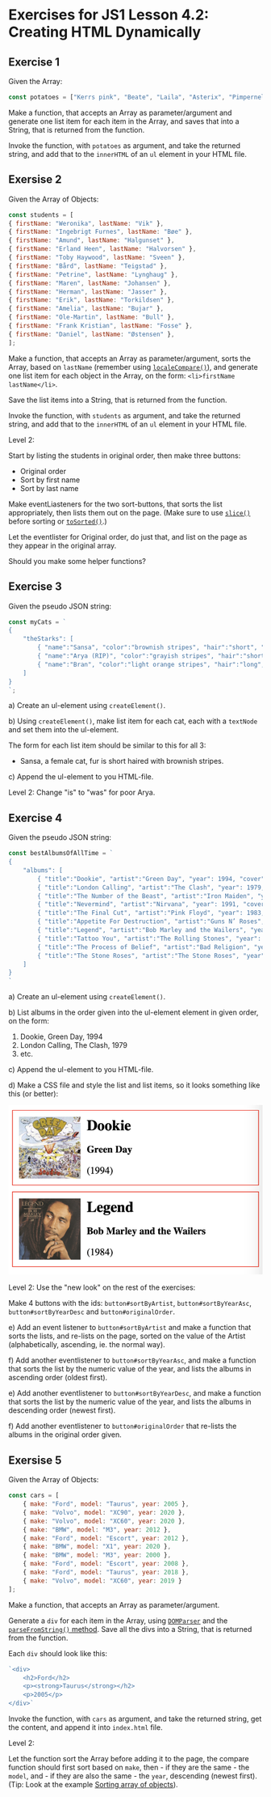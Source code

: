 # Exercises for JS1 Lesson 4.2: Creating HTML Dynamically

## Exercise 1

Given the Array:

```js
const potatoes = ["Kerrs pink", "Beate", "Laila", "Asterix", "Pimpernel", "Juno", "Mandelpotet"]
```

Make a function, that accepts an Array as parameter/argument and generate one list item for each item in the Array, and saves that into a String, that is returned from the function.

Invoke the function, with `potatoes` as argument, and take the returned string, and add that to the `innerHTML` of an `ul` element in your HTML file.

## Exersise 2

Given the Array of Objects:

```js
const students = [
{ firstName: "Weronika", lastName: "Vik" },
{ firstName: "Ingebrigt Furnes", lastName: "Bøe" },
{ firstName: "Amund", lastName: "Halgunset" },
{ firstName: "Erland Heen", lastName: "Halvorsen" },
{ firstName: "Toby Haywood", lastName: "Sveen" },
{ firstName: "Bård", lastName: "Teigstad" },
{ firstName: "Petrine", lastName: "Lynghaug" },
{ firstName: "Maren", lastName: "Johansen" },
{ firstName: "Herman", lastName: "Jasser" },
{ firstName: "Erik", lastName: "Torkildsen" },
{ firstName: "Amelia", lastName: "Bujar" },
{ firstName: "Ole-Martin", lastName: "Bull" },
{ firstName: "Frank Kristian", lastName: "Fosse" },
{ firstName: "Daniel", lastName: "Østensen" },
];
```

Make a function, that accepts an Array as parameter/argument, sorts the Array, based on `lastName` (remember using [`localeCompare()`](https://developer.mozilla.org/en-US/docs/Web/JavaScript/Reference/Global_Objects/String/localeCompare#examples)), and generate one list item for each object in the Array, on the form: `<li>firstName lastName</li>`.
 
Save the list items into a String, that is returned from the function.

Invoke the function, with `students` as argument, and take the returned string, and add that to the `innerHTML` of an `ul` element in your HTML file.

Level 2: 

Start by listing the students in original order, then make three buttons:

* Original order
* Sort by first name
* Sort by last name

Make eventLiasteners for the two sort-buttons, that sorts the list appropriately, then lists them out on the page. (Make sure to use [`slice()`](https://developer.mozilla.org/en-US/docs/Web/JavaScript/Reference/Global_Objects/Array/slice) before sorting or [`toSorted()`](https://developer.mozilla.org/en-US/docs/Web/JavaScript/Reference/Global_Objects/Array/toSorted).)

Let the eventlister for Original order, do just that, and list on the page as they appear in the original array.

Should you make some helper functions?

## Exercise 3

Given the pseudo JSON string: 

```js
const myCats = `
{
    "theStarks": [
        { "name":"Sansa", "color":"brownish stripes", "hair":"short", "gender":"female" },
        { "name":"Arya (RIP)", "color":"grayish stripes", "hair":"short", "gender":"female" },
        { "name":"Bran", "color":"light orange stripes", "hair":"long", "gender":"male" }
    ]
}
`;
```

a) Create an ul-element using `createElement()`.

b) Using `createElement()`, make list item for each cat, each with a `textNode` and set them into the ul-element. 

The form for each list item should be similar to this for all 3: 
* Sansa, a female cat, fur is short haired with brownish stripes. 

c) Append the ul-element to you HTML-file.

Level 2: Change "is" to "was" for poor Arya.

## Exercise 4

Given the pseudo JSON string: 

```js
const bestAlbumsOfAllTime = `
{
    "albums": [
        { "title":"Dookie", "artist":"Green Day", "year": 1994, "cover":"https://www.geek.no/noroff/albums/Green_Day_-_Dookie_cover.jpg" },
        { "title":"London Calling", "artist":"The Clash", "year": 1979, "cover":"https://www.geek.no/noroff/albums/TheClashLondonCallingalbumcover.jpg" },
        { "title":"The Number of the Beast", "artist":"Iron Maiden", "year": 1982, "cover":"https://www.geek.no/noroff/albums/IronMaiden_NumberOfBeast.jpg" },
        { "title":"Nevermind", "artist":"Nirvana", "year": 1991, "cover":"https://www.geek.no/noroff/albums/NirvanaNevermindalbumcover.jpg" },
        { "title":"The Final Cut", "artist":"Pink Floyd", "year": 1983, "cover":"https://www.geek.no/noroff/albums/FloydFC-Cover01.jpg" },
        { "title":"Appetite For Destruction", "artist":"Guns N’ Roses", "year": 1987, "cover":"https://www.geek.no/noroff/albums/GunsnRosesAppetiteforDestructionalbumcover.jpg" },
        { "title":"Legend", "artist":"Bob Marley and the Wailers", "year": 1984, "cover":"https://www.geek.no/noroff/albums/BobMarley-Legend.jpg" },
        { "title":"Tattoo You", "artist":"The Rolling Stones", "year": 1981, "cover":"https://www.geek.no/noroff/albums/TattooYou81.jpg" },
        { "title":"The Process of Belief", "artist":"Bad Religion", "year": 2002, "cover":"https://www.geek.no/noroff/albums/BadReligionTheProcessOfBelief.jpg" },
        { "title":"The Stone Roses", "artist":"The Stone Roses", "year": 1989, "cover":"https://www.geek.no/noroff/albums/Stoneroses.jpg" }
    ]
}
`
```

a) Create an ul-element using `createElement()`.

b) List albums in the order given into the ul-element element in given order, on the form: 
1. Dookie, Green Day, 1994
2. London Calling, The Clash, 1979
3. etc.

c) Append the ul-element to you HTML-file.

d) Make a CSS file and style the list and list items, so it looks something like this (or better):

![](media/list-template-example.png)

Level 2: Use the "new look" on the rest of the exercises:

Make 4 buttons with the ids: `button#sortByArtist`, `button#sortByYearAsc`, `button#sortByYearDesc` and `button#originalOrder`.

e) Add an event listener to `button#sortByArtist` and make a function that sorts the lists, and re-lists on the page, sorted on the value of the Artist (alphabetically, ascending, ie. the normal way).

f) Add another eventlistener to `button#sortByYearAsc`, and make a function that sorts the list by the numeric value of the year, and lists the albums in ascending order (oldest first).

e) Add another eventlistener to `button#sortByYearDesc`, and make a function that sorts the list by the numeric value of the year, and lists the albums in descending order (newest first).

f) Add another eventlistener to `button#originalOrder` that re-lists the albums in the original order given. 

## Exersise 5

Given the Array of Objects:

```js
const cars = [
    { make: "Ford", model: "Taurus", year: 2005 },
    { make: "Volvo", model: "XC90", year: 2020 },
    { make: "Volvo", model: "XC60", year: 2020 },
    { make: "BMW", model: "M3", year: 2012 },
    { make: "Ford", model: "Escort", year: 2012 },
    { make: "BMW", model: "X1", year: 2020 },
    { make: "BMW", model: "M3", year: 2000 },
    { make: "Ford", model: "Escort", year: 2008 },
    { make: "Ford", model: "Taurus", year: 2018 },
    { make: "Volvo", model: "XC60", year: 2019 }
];
```

Make a function, that accepts an Array as parameter/argument.

Generate a `div` for each item in the Array, using [`DOMParser`](https://developer.mozilla.org/en-US/docs/Web/API/DOMParser) and the [`parseFromString()` method](https://developer.mozilla.org/en-US/docs/Web/API/DOMParser/parseFromString). Save all the divs into a String, that is returned from the function.

Each `div` should look like this: 
```js
`<div>
    <h2>Ford</h2>
    <p><strong>Taurus</strong></h2>
    <p>2005</p>
</div>`
```

Invoke the function, with `cars` as argument, and take the returned string, get the content, and append it into `index.html` file.

Level 2: 

Let the function sort the Array before adding it to the page, the compare function should first sort based on `make`, then - if they are the same - the `model`, and - if they are also the same - the `year`, descending (newest first). (Tip: Look at the example [Sorting array of objects](https://developer.mozilla.org/en-US/docs/Web/JavaScript/Reference/Global_Objects/Array/sort#sorting_array_of_objects)).